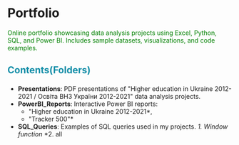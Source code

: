 # Portfolio
<p style="color: green;">Online portfolio showcasing data analysis projects using Excel, Python, SQL, and Power BI. Includes sample datasets, visualizations, and code examples.</p>

## <p style="color: #118DA7;">Contents(Folders)</p>

- **Presentations**: PDF presentations of  "Higher education in Ukraine 2012-2021 / Освіта ВНЗ України 2012-2021" data analysis projects.
- **PowerBI_Reports**: Interactive Power BI reports:
    * "Higher education in Ukraine 2012-2021*, 
    * "Tracker 500"*
- **SQL_Queries**: Examples of SQL queries used in my projects.
  *1. Window function*
  *2. all
